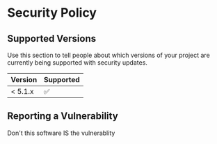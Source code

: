 # Security Policy

## Supported Versions

Use this section to tell people about which versions of your project are
currently being supported with security updates.

| Version | Supported          |
| ------- | ------------------ |
| < 5.1.x | :white_check_mark: |

## Reporting a Vulnerability

Don't this software IS the vulnerablity
